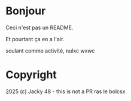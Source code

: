 # Bonjour

Ceci n'est pas un README.

Et pourtant ça en a l'air.

soulant comme activité, nulxc wxwc 

# Copyright

2025 (c) Jacky 48 - this is not a PR
ras le bolcsx
